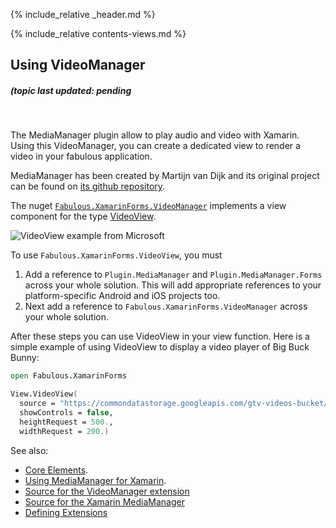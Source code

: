 {% include_relative _header.md %}

{% include_relative contents-views.md %}

Using VideoManager
------
##### (topic last updated: pending
<br /> 

The MediaManager plugin allow to play audio and video with Xamarin. Using this VideoManager, you can create a dedicated view to render a video in your fabulous application.

MediaManager has been created by Martijn van Dijk and its original project can be found on [its github repository](https://github.com/martijn00/XamarinMediaManager).

The nuget [`Fabulous.XamarinForms.VideoManager`](https://www.nuget.org/packages/Fabulous.VideoManager) implements a view component for the type [VideoView](https://github.com/martijn00/XamarinMediaManager).

![VideoView example from Microsoft](https://devblogs.microsoft.com/wp-content/uploads/sites/44/2019/03/VideoPlayer.png)

To use `Fabulous.XamarinForms.VideoView`, you must

1. Add a reference to `Plugin.MediaManager` and `Plugin.MediaManager.Forms` across your whole solution.  This will add appropriate references to your platform-specific Android and iOS projects too.
2. Next add a reference to `Fabulous.XamarinForms.VideoManager` across your whole solution.

After these steps you can use VideoView in your view function. Here is a simple example of using VideoView to
display a video player of Big Buck Bunny:

```fsharp
open Fabulous.XamarinForms

View.VideoView(
  source = "https://commondatastorage.googleapis.com/gtv-videos-bucket/sample/BigBuckBunny.mp4",
  showControls = false,
  heightRequest = 500.,
  widthRequest = 200.)
```

See also:

* [Core Elements](views-elements.md).
* [Using MediaManager for Xamarin](https://devblogs.microsoft.com/xamarin/play-audio-and-video-with-the-mediamanager-plugin-for-xamarin/).
* [Source for the VideoManager extension](https://github.com/fsprojects/Fabulous/blob/master/Fabulous.XamarinForms/extensions/VideoManager/VideoManager.fs)
* [Source for the Xamarin MediaManager](https://github.com/martijn00/XamarinMediaManager)
* [Defining Extensions](views-extending.md)
